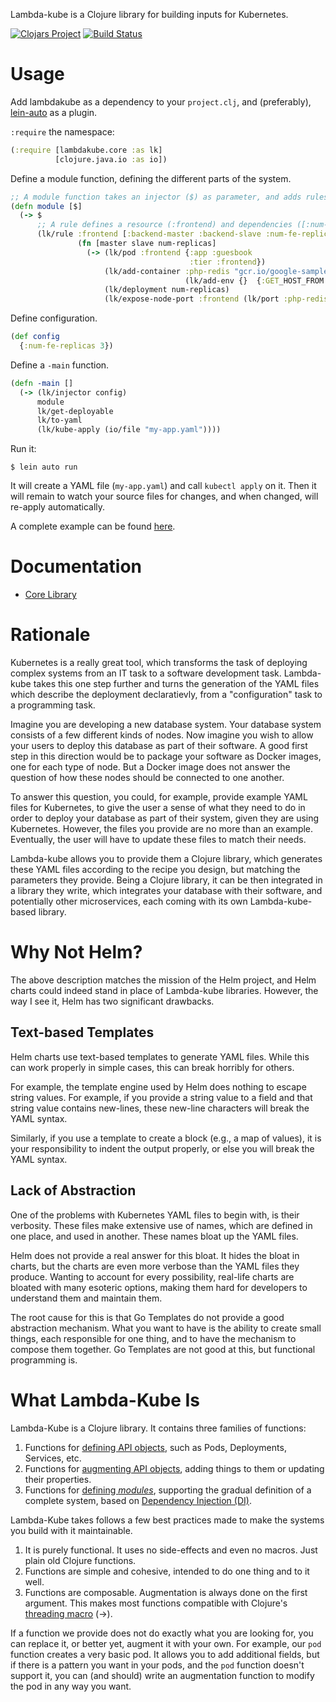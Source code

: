 Lambda-kube is a Clojure library for building inputs for Kubernetes.

[![Clojars Project](https://img.shields.io/clojars/v/brosenan/lambdakube.svg)](https://clojars.org/brosenan/lambdakube)
[![Build Status](https://travis-ci.com/brosenan/lambda-kube.svg?branch=master)](https://travis-ci.com/brosenan/lambda-kube)

# Usage
Add lambdakube as a dependency to your `project.clj`, and
(preferably), [lein-auto](https://github.com/weavejester/lein-auto) as
a plugin.

`:require` the namespace:
```clojure
(:require [lambdakube.core :as lk]
          [clojure.java.io :as io])
```

Define a module function, defining the different parts of the system.
```clojure
;; A module function takes an injector ($) as parameter, and adds rules to it.
(defn module [$]
  (-> $
      ;; A rule defines a resource (:frontend) and dependencies ([:num-fe-replicas]).
      (lk/rule :frontend [:backend-master :backend-slave :num-fe-replicas]
               (fn [master slave num-replicas]
                 (-> (lk/pod :frontend {:app :guesbook
                                        :tier :frontend})
                     (lk/add-container :php-redis "gcr.io/google-samples/gb-frontend:v4"
                                       (lk/add-env {}  {:GET_HOST_FROM :dns}))
                     (lk/deployment num-replicas)
                     (lk/expose-node-port :frontend (lk/port :php-redis 80)))))))
```

Define configuration.
```clojure
(def config
  {:num-fe-replicas 3})
```

Define a `-main` function.
```clojure
(defn -main []
  (-> (lk/injector config)
      module
      lk/get-deployable
      lk/to-yaml
      (lk/kube-apply (io/file "my-app.yaml"))))
```

Run it:
```
$ lein auto run
```

It will create a YAML file (`my-app.yaml`) and call `kubectl apply` on
it. Then it will remain to watch your source files for changes, and
when changed, will re-apply automatically.

A complete example can be found [here](https://github.com/brosenan/lambdakube-example).

# Documentation
* [Core Library](core.md)

# Rationale
Kubernetes is a really great tool, which transforms the task of
deploying complex systems from an IT task to a software development
task. Lambda-kube takes this one step further and turns the generation of
the YAML files which describe the deployment declaratievly, from a
"configuration" task to a programming task.

Imagine you are developing a new database system. Your database system
consists of a few different kinds of nodes. Now imagine you wish to
allow your users to deploy this database as part of their software. A
good first step in this direction would be to package your software as
Docker images, one for each type of node. But a Docker image does not
answer the question of how these nodes should be connected to one
another.

To answer this question, you could, for example, provide example YAML
files for Kubernetes, to give the user a sense of what they need to do
in order to deploy your database as part of their system, given they
are using Kubernetes. However, the files you provide are no more than
an example. Eventually, the user will have to update these files to
match their needs.

Lambda-kube allows you to provide them a Clojure library, which generates
these YAML files according to the recipe you design, but matching the
parameters they provide. Being a Clojure library, it can be then
integrated in a library they write, which integrates your database
with their software, and potentially other microservices, each coming
with its own Lambda-kube-based library.

# Why Not Helm?
The above description matches the mission of the Helm project, and
Helm charts could indeed stand in place of Lambda-kube libraries. However,
the way I see it, Helm has two significant drawbacks.

## Text-based Templates
Helm charts use text-based templates to generate YAML files. While
this can work properly in simple cases, this can break horribly for
others.

For example, the template engine used by Helm does nothing to escape
string values. For example, if you provide a string value to a field
and that string value contains new-lines, these new-line characters
will break the YAML syntax.

Similarly, if you use a template to create a block (e.g., a map of
values), it is your responsibility to indent the output properly, or
else you will break the YAML syntax.

## Lack of Abstraction
One of the problems with Kubernetes YAML files to begin with, is their
verbosity. These files make extensive use of names, which are defined
in one place, and used in another. These names bloat up the YAML
files.

Helm does not provide a real answer for this bloat. It hides the bloat
in charts, but the charts are even more verbose than the YAML files
they produce. Wanting to account for every possibility, real-life
charts are bloated with many esoteric options, making them hard for
developers to understand them and maintain them.

The root cause for this is that Go Templates do not provide a good
abstraction mechanism. What you want to have is the ability to create
small things, each responsible for one thing, and to have the
mechanism to compose them together. Go Templates are not good at this,
but functional programming is.

# What Lambda-Kube Is
Lambda-Kube is a Clojure library. It contains three families of functions:
1. Functions for [defining API objects](core.md#basic-api-object-functions), such as Pods, Deployments, Services, etc.
2. Functions for [augmenting API objects](core.md#modifier-functions), adding things to them or updating their properties.
3. Functions for [defining _modules_](core.md#dependency-injection), supporting the gradual definition of a complete system, based on [Dependency Injection (DI)](https://en.wikipedia.org/wiki/Dependency_injection).

Lambda-Kube takes follows a few best practices made to make the systems you build with it maintainable.
1. It is purely functional. It uses no side-effects and even no macros. Just plain old Clojure functions.
3. Functions are simple and cohesive, intended to do one thing and to it well.
2. Functions are composable. Augmentation is always done on the first argument. This makes most functions compatible with Clojure's [threading macro](https://clojuredocs.org/clojure.core/-%3E) (->).

If a function we provide does not do exactly what you are looking for,
you can replace it, or better yet, augment it with your own. For
example, our `pod` function creates a very basic pod. It allows you to
add additional fields, but if there is a pattern you want in your
pods, and the `pod` function doesn't support it, you can (and should)
write an augmentation function to modify the pod in any way you want.
